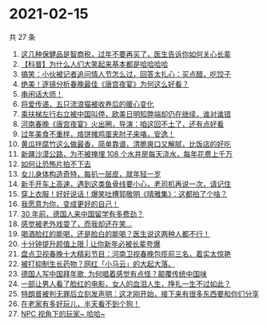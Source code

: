 # 2021-02-15

共 27 条

<!-- BEGIN ZHIHUVIDEO -->
<!-- 最后更新时间 Mon Feb 15 2021 17:09:19 GMT+0800 (CST) -->
1. [这几种保健品是智商税，过年不要再买了，医生告诉你如何关心长辈](https://www.zhihu.com/zvideo/1344568176433233920)
1. [【科普】为什么人们大笑起来基本都是哈哈哈哈](https://www.zhihu.com/zvideo/1344588042741374976)
1. [搞笑：小伙被记者追问情人节怎么过，回答太扎心：买点醋，吃饺子](https://www.zhihu.com/zvideo/1344220843581399040)
1. [绝美！逐镜分析春晚最佳《唐宫夜宴》为何这么好看？](https://www.zhihu.com/zvideo/1344586666279890944)
1. [串闲话大师！](https://www.zhihu.com/zvideo/1344324063012073472)
1. [将爱传递，五只流浪猫被收养后的暖心变化](https://www.zhihu.com/zvideo/1344335321153175552)
1. [乘扶梯左行右立被中国叫停，欧美日明知弊端却仍在继续，谁对谁错](https://www.zhihu.com/zvideo/1344541398377484288)
1. [河南春晚《唐宫夜宴》火出圈，导演：咱这回不土了，还有点好看](https://www.zhihu.com/zvideo/1344346246081953793)
1. [过年美食不重样，烙饼摊鸡蛋夹肘子来咯，安逸！](https://www.zhihu.com/zvideo/1344342331827404800)
1. [黄瓜拌腐竹这么做最香，简单靠谱，清脆爽口又解腻，比饭店的好吃](https://www.zhihu.com/zvideo/1344573852672741376)
1. [新疆沙漠公路，为不被掩埋 108 个水井房每天浇水，每年花费上千万](https://www.zhihu.com/zvideo/1344310128842092544)
1. [如何让恐怖片拍不下去](https://www.zhihu.com/zvideo/1343982654937706496)
1. [女儿身体构造奇特，每扒一层皮，就年轻一岁](https://www.zhihu.com/zvideo/1342525596967079936)
1. [新手开车上高速，遇到这类鱼骨线要小心，老司机再说一次，请记住](https://www.zhihu.com/zvideo/1343889745622093824)
1. [穿上衣服！好好说话！爆笑吐槽郭敬明《晴雅集》：这都拍了个啥？](https://www.zhihu.com/zvideo/1344634479453995009)
1. [我愿意为你，变成更好的自己！](https://www.zhihu.com/zvideo/1344390147140386816)
1. [30 年前，德国人来中国留学有多费劲？](https://www.zhihu.com/zvideo/1344313704297435136)
1. [感觉被老外戏耍了，而我却还在笑...](https://www.zhihu.com/zvideo/1344316423947042816)
1. [喝酒脸红的能喝，还是脸白的能喝？医生说这两种人都不行！](https://www.zhihu.com/zvideo/1343886226353500160)
1. [十分钟提升颜值上限 | 让你新年必被长辈夸爆](https://www.zhihu.com/zvideo/1344234911499268096)
1. [盘点卫视春晚十大精彩节目：河南卫视春晚包揽前三名，着实太惊艳](https://www.zhihu.com/zvideo/1344338379597664256)
1. [被打抑制生长药物？网红「小马云」的大起大落。](https://www.zhihu.com/zvideo/1344257982792790016)
1. [德国人写中国拜年歌, 为何唱着感觉有点怪？颠覆传统中国味](https://www.zhihu.com/zvideo/1342948000801574912)
1. [一部让男人看了脸红的电影，女人的血泪人生，挣扎一生不过如此？](https://www.zhihu.com/zvideo/1344137271172341760)
1. [特朗普被判无罪后立刻发声明：这才刚开始，接下来有很多东西要和你们分享](https://www.zhihu.com/zvideo/1344305722541256704)
1. [在老家有多好玩儿，半天看不到个狗！](https://www.zhihu.com/zvideo/1344372436775698432)
1. [NPC 视角下的玩家~ 哈哈~](https://www.zhihu.com/zvideo/1343972040609591296)
<!-- END ZHIHUVIDEO -->
